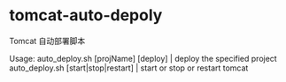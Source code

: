 # tomcat-auto-depoly
Tomcat 自动部署脚本


Usage: auto_deploy.sh [projName] [deploy] | deploy the specified project
       auto_deploy.sh [start|stop|restart] | start or stop or restart tomcat

